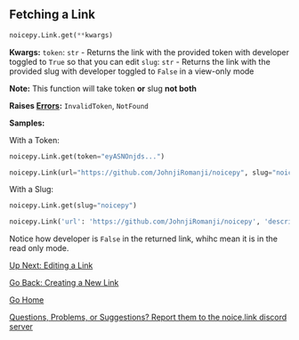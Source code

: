 ## Fetching a Link

```py
noicepy.Link.get(**kwargs)
```

**Kwargs:**
`token`: `str` - Returns the link with the provided token with developer toggled to `True` so that you can edit
`slug`: `str` - Returns the link with the provided slug with developer toggled to `False` in a view-only mode

**Note:** This function will take token __or__ slug __not both__

**Raises [Errors](https://johnjiromanji.github.io/errors):** `InvalidToken`, `NotFound`

**Samples:**

With a Token:
```py
noicepy.Link.get(token="eyASNOnjds...")
```
```py
noicepy.Link(url="https://github.com/JohnjiRomanji/noicepy", slug="noicepy-docs", developer=True, token="eyASNOnjds...", title="The Noicepy Docs", description="Sample Link Object that redirects to the noicepy docs", color="FFFF00", domain="noice.link")
 ```

With a Slug:
```py
noicepy.Link.get(slug="noicepy")
```
```py
noicepy.Link('url': 'https://github.com/JohnjiRomanji/noicepy', 'description': 'The simple, easy to use, API wrapper for noi...', 'image': 'https://upload.wikime...', title= 'Noicepy on GitHub', slug= 'noicepy', token= None, developer= False, color= '#4b8bbe', domain='noice.link')
 ```
Notice how developer is `False` in the returned link, whihc mean it is in the read only mode. 
 

[Up Next: Editing a Link](https://johnjiromanji.github.io/noicepy/edit)

[Go Back: Creating a New Link](https://johnjiromanji.github.io/noicepy/create)

[Go Home](https://johnjiromanji.github.io/noicepy)

[Questions, Problems, or Suggestions? Report them to the noice.link discord server](https://discord.com/invite/879kJMUgGP)
